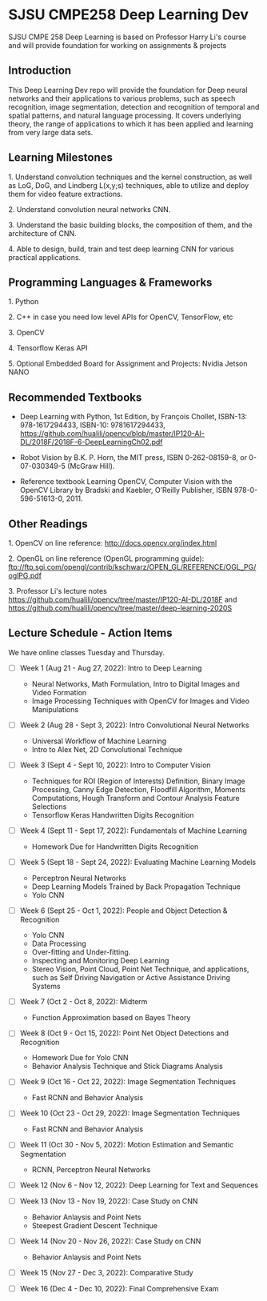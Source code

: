 # SJSU CMPE258 Deep Learning Dev

SJSU CMPE 258 Deep Learning is based on Professor Harry Li's course and will provide foundation for working on assignments &amp; projects

## Introduction

This Deep Learning Dev repo will provide the foundation for Deep neural networks and their applications to various problems, such as speech recognition, image segmentation, detection and recognition of temporal and spatial patterns, and natural language processing. It covers underlying theory, the range of applications to which it has been applied and learning from very large data sets.

## Learning Milestones

1\. Understand convolution techniques and the kernel construction, as well as LoG, DoG, and Lindberg L(x,y;s) techniques, able to utilize and deploy them for video feature extractions.

2\. Understand convolution neural networks CNN.

3\. Understand the basic building blocks, the composition of them, and the architecture of CNN.

4\. Able to design, build, train and test deep learning CNN for various practical applications.

## Programming Languages & Frameworks

1\. Python

2\. C++ in case you need low level APIs for OpenCV, TensorFlow, etc

3\. OpenCV

4\. Tensorflow Keras API

5\. Optional Embedded Board for Assignment and Projects: Nvidia Jetson NANO

## Recommended Textbooks

- Deep Learning with Python, 1st Edition, by François Chollet, ISBN-13: 978-1617294433, ISBN-10:
9781617294433, https://github.com/hualili/opencv/blob/master/IP120-AI-DL/2018F/2018F-6-DeepLearningCh02.pdf

- Robot Vision by B.K. P. Horn, the MIT press, ISBN 0-262-08159-8, or 0-07-030349-5 (McGraw Hill).

- Reference textbook Learning OpenCV, Computer Vision with the OpenCV Library by Bradski and Kaebler, O’Reilly Publisher, ISBN 978-0-596-51613-0, 2011.

## Other Readings

1\. OpenCV on line reference: http://docs.opencv.org/index.html

2\. OpenGL on line reference (OpenGL programming guide):
ftp://ftp.sgi.com/opengl/contrib/kschwarz/OPEN_GL/REFERENCE/OGL_PG/oglPG.pdf

3\. Professor Li's lecture notes https://github.com/hualili/opencv/tree/master/IP120-AI-DL/2018F and
https://github.com/hualili/opencv/tree/master/deep-learning-2020S

## Lecture Schedule - Action Items

We have online classes Tuesday and Thursday.

- [ ] Week 1 (Aug 21 - Aug 27, 2022): Intro to Deep Learning
    - Neural Networks, Math Formulation, Intro to Digital Images and Video Formation
    - Image Processing Techniques with OpenCV for Images and Video Manipulations

- [ ] Week 2 (Aug 28 - Sept 3, 2022): Intro Convolutional Neural Networks
    - Universal Workflow of Machine Learning
    - Intro to Alex Net, 2D Convolutional Technique

- [ ] Week 3 (Sept 4 - Sept 10, 2022): Intro to Computer Vision
    - Techniques for ROI (Region of Interests) Definition, Binary Image Processing, Canny Edge Detection, Floodfill Algorithm, Moments Computations, Hough Transform and Contour Analysis Feature Selections
    - Tensorflow Keras Handwritten Digits Recognition

- [ ] Week 4 (Sept 11 - Sept 17, 2022): Fundamentals of Machine Learning
    - Homework Due for Handwritten Digits Recognition

- [ ] Week 5 (Sept 18 - Sept 24, 2022): Evaluating Machine Learning Models
    - Perceptron Neural Networks
    - Deep Learning Models Trained by Back Propagation Technique
    - Yolo CNN

- [ ] Week 6 (Sept 25 - Oct 1, 2022): People and Object Detection & Recognition
    - Yolo CNN
    - Data Processing
    - Over-fitting and Under-fitting.
    - Inspecting and Monitoring Deep Learning
    - Stereo Vision, Point Cloud, Point Net Technique, and applications, such as Self Driving Navigation or Active Assistance Driving Systems

- [ ] Week 7 (Oct 2 - Oct 8, 2022): Midterm
    - Function Approximation based on Bayes Theory

- [ ] Week 8 (Oct 9 - Oct 15, 2022): Point Net Object Detections and Recognition
    - Homework Due for Yolo CNN
    - Behavior Analysis Technique and Stick Diagrams Analysis

- [ ] Week 9 (Oct 16 - Oct 22, 2022): Image Segmentation Techniques
    - Fast RCNN and Behavior Analysis

- [ ] Week 10 (Oct 23 - Oct 29, 2022): Image Segmentation Techniques
    - Fast RCNN and Behavior Analysis

- [ ] Week 11 (Oct 30 - Nov 5, 2022): Motion Estimation and Semantic Segmentation
    - RCNN, Perceptron Neural Networks

- [ ] Week 12 (Nov 6 - Nov 12, 2022): Deep Learning for Text and Sequences

- [ ] Week 13 (Nov 13 - Nov 19, 2022): Case Study on CNN
    - Behavior Anlaysis and Point Nets
    - Steepest Gradient Descent Technique

- [ ] Week 14 (Nov 20 - Nov 26, 2022): Case Study on CNN
    - Behavior Anlaysis and Point Nets

- [ ] Week 15 (Nov 27 - Dec 3, 2022): Comparative Study

- [ ] Week 16 (Dec 4 - Dec 10, 2022): Final Comprehensive Exam
